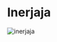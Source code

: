 # Inerjaja
![inerjaja](https://github.com/user-attachments/assets/32c03e3e-2d7b-4ecb-8d8a-7233a2f93ebb)
